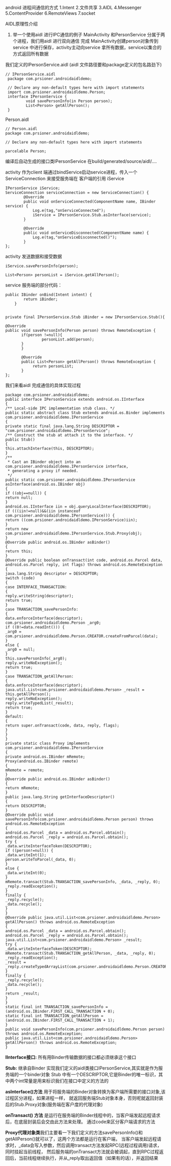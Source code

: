 android 进程间通信的方式
1.Intent
2.文件共享
3.AIDL
4.Messenger
5.ContentProvider
6.RemoteViews
7.socket



AIDL原理性介绍
1. 举一个使用aidl 进行IPC通信的例子
MainActivity 和PersonService 分属于两个进程，我们用aidl 进行双向通信
完成 MainActivity创建person对象传到service 中进行保存，activity主动向service
拿所有数据，service以集合的方式返回所有数据
   
我们定义的IPersonService.aidl (aidl 文件路径要和package定义的包名路劲下)

    // IPersonService.aidl
     package com.prsioner.androidaidldemo;
     
     // Declare any non-default types here with import statements
     import com.prsioner.androidaidldemo.Person;
     interface IPersonService {
             void savePersonInfo(in Person person);
             List<Person> getAllPerson();
     }
     
Person.aidl

    // Person.aidl
    package com.prsioner.androidaidldemo;
    
    // Declare any non-default types here with import statements
    
    parcelable Person;
 
编译后自动生成的接口类IPersonService 在build/generated/source/aidl/....    
  
activity 作为client 端通过bindService启动service进程，传入一个ServiceConnection 来接受服务端在
客户端的引用 iService

    IPersonService iService;
    ServiceConnection serviceConnection = new ServiceConnection() {
            @Override
            public void onServiceConnected(ComponentName name, IBinder service) {
                Log.e(tag,"onServiceConnected");
                iService = IPersonService.Stub.asInterface(service);
            }
    
            @Override
            public void onServiceDisconnected(ComponentName name) {
                Log.e(tag,"onServiceDisconnected()");
            }
    };
    
activity 发送数据和接受数据

    iService.savePersonInfo(person);

    List<Person> personList = iService.getAllPerson();
    
    
service 服务端的部分代码：
    
    public IBinder onBind(Intent intent) {
            return iBinder;
        }
    
    
    private final IPersonService.Stub iBinder = new IPersonService.Stub(){
    
    @Override
    public void savePersonInfo(Person person) throws RemoteException {
           if(person !=null){
                    personList.add(person);
           }
           }
    
           @Override
           public List<Person> getAllPerson() throws RemoteException {
                return personList;
           }
    };
    
    
我们来看aidl 完成通信的具体实现过程
    
    package com.prsioner.androidaidldemo;
    public interface IPersonService extends android.os.IInterface
    {
    /** Local-side IPC implementation stub class. */
    public static abstract class Stub extends android.os.Binder implements com.prsioner.androidaidldemo.IPersonService
    {
    private static final java.lang.String DESCRIPTOR = "com.prsioner.androidaidldemo.IPersonService";
    /** Construct the stub at attach it to the interface. */
    public Stub()
    {
    this.attachInterface(this, DESCRIPTOR);
    }
    /**
     * Cast an IBinder object into an com.prsioner.androidaidldemo.IPersonService interface,
     * generating a proxy if needed.
     */
    public static com.prsioner.androidaidldemo.IPersonService asInterface(android.os.IBinder obj)
    {
    if ((obj==null)) {
    return null;
    }
    android.os.IInterface iin = obj.queryLocalInterface(DESCRIPTOR);
    if (((iin!=null)&&(iin instanceof com.prsioner.androidaidldemo.IPersonService))) {
    return ((com.prsioner.androidaidldemo.IPersonService)iin);
    }
    return new com.prsioner.androidaidldemo.IPersonService.Stub.Proxy(obj);
    }
    @Override public android.os.IBinder asBinder()
    {
    return this;
    }
    @Override public boolean onTransact(int code, android.os.Parcel data, android.os.Parcel reply, int flags) throws android.os.RemoteException
    {
    java.lang.String descriptor = DESCRIPTOR;
    switch (code)
    {
    case INTERFACE_TRANSACTION:
    {
    reply.writeString(descriptor);
    return true;
    }
    case TRANSACTION_savePersonInfo:
    {
    data.enforceInterface(descriptor);
    com.prsioner.androidaidldemo.Person _arg0;
    if ((0!=data.readInt())) {
    _arg0 = com.prsioner.androidaidldemo.Person.CREATOR.createFromParcel(data);
    }
    else {
    _arg0 = null;
    }
    this.savePersonInfo(_arg0);
    reply.writeNoException();
    return true;
    }
    case TRANSACTION_getAllPerson:
    {
    data.enforceInterface(descriptor);
    java.util.List<com.prsioner.androidaidldemo.Person> _result = this.getAllPerson();
    reply.writeNoException();
    reply.writeTypedList(_result);
    return true;
    }
    default:
    {
    return super.onTransact(code, data, reply, flags);
    }
    }
    }
    private static class Proxy implements com.prsioner.androidaidldemo.IPersonService
    {
    private android.os.IBinder mRemote;
    Proxy(android.os.IBinder remote)
    {
    mRemote = remote;
    }
    @Override public android.os.IBinder asBinder()
    {
    return mRemote;
    }
    public java.lang.String getInterfaceDescriptor()
    {
    return DESCRIPTOR;
    }
    @Override public void savePersonInfo(com.prsioner.androidaidldemo.Person person) throws android.os.RemoteException
    {
    android.os.Parcel _data = android.os.Parcel.obtain();
    android.os.Parcel _reply = android.os.Parcel.obtain();
    try {
    _data.writeInterfaceToken(DESCRIPTOR);
    if ((person!=null)) {
    _data.writeInt(1);
    person.writeToParcel(_data, 0);
    }
    else {
    _data.writeInt(0);
    }
    mRemote.transact(Stub.TRANSACTION_savePersonInfo, _data, _reply, 0);
    _reply.readException();
    }
    finally {
    _reply.recycle();
    _data.recycle();
    }
    }
    @Override public java.util.List<com.prsioner.androidaidldemo.Person> getAllPerson() throws android.os.RemoteException
    {
    android.os.Parcel _data = android.os.Parcel.obtain();
    android.os.Parcel _reply = android.os.Parcel.obtain();
    java.util.List<com.prsioner.androidaidldemo.Person> _result;
    try {
    _data.writeInterfaceToken(DESCRIPTOR);
    mRemote.transact(Stub.TRANSACTION_getAllPerson, _data, _reply, 0);
    _reply.readException();
    _result = _reply.createTypedArrayList(com.prsioner.androidaidldemo.Person.CREATOR);
    }
    finally {
    _reply.recycle();
    _data.recycle();
    }
    return _result;
    }
    }
    static final int TRANSACTION_savePersonInfo = (android.os.IBinder.FIRST_CALL_TRANSACTION + 0);
    static final int TRANSACTION_getAllPerson = (android.os.IBinder.FIRST_CALL_TRANSACTION + 1);
    }
    public void savePersonInfo(com.prsioner.androidaidldemo.Person person) throws android.os.RemoteException;
    public java.util.List<com.prsioner.androidaidldemo.Person> getAllPerson() throws android.os.RemoteException;
    }
    
    
**IInterface接口:** 所有用Binder传输数据的接口都必须继承这个接口

**Stub:** 继承自Binder 实现我们定义的aidl类接口IPersonService,其实就是作为服务端的一个binder对象
Stub 中有一个DESCRIPTOR,它是Binder的唯一标识，其中两个int常量是用来标识我们在接口中定义的方法的
    
**asInterface()方法** 用于将服务端的Binder对象转换为客户端所需要的接口对象,该过程区分进程，如果进程一样，
就返回服务端Stub对象本身，否则呢就返回封装后的Stub.Proxy对象(服务端在客户度的代理对象)

**onTransact() 方法** 是运行在服务端的Binder线程中的，当客户端发起远程请求后，在底层封装后会交由此方法来处理。
通过code来区分客户端请求的方法   

**Proxy代理对象类**我们主要看一下我们定义的方法savePersonInfo()和getAllPerson()就可以了，这两个方法都是运行在客户端，
当客户端发起远程请求时，_data会写入参数，然后调用transact方法发起RPC(远程过程调用)请求，同时挂起当前线程，
然后服务端的onTransact方法就会被调起，直到RPC过程返回后，当前线程继续执行，并从_reply取出返回值（如果有的话），并返回结果
    
    
    
    
    
    
    
    
    
    
    
    
    
    
    
    
    
    
    
    
    
    
        